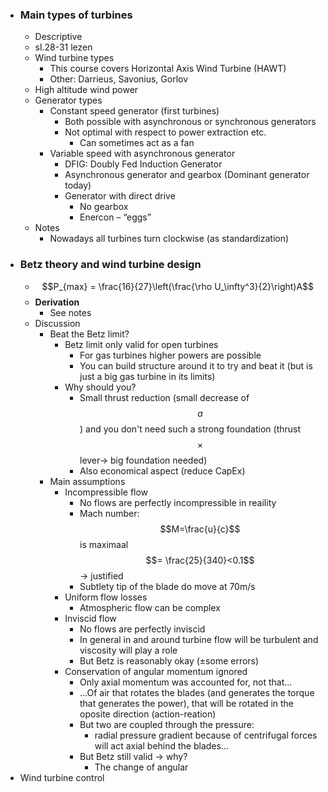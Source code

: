 - ### Main types of turbines
	- Descriptive
	- sl.28-31 lezen
	- Wind turbine types
		- This course covers Horizontal Axis Wind Turbine (HAWT)
		- Other: Darrieus, Savonius, Gorlov
	- High altitude wind power
	- Generator types
		- Constant speed generator (first turbines)
			- Both possible with asynchronous or synchronous generators
			- Not optimal with respect to power extraction etc.
				- Can sometimes act as a fan
		- Variable speed with asynchronous generator
			- DFIG: Doubly Fed Induction Generator
			- Asynchronous generator and gearbox (Dominant generator today)
			- Generator with direct drive
				- No gearbox
				- Enercon – “eggs”
	- Notes
		- Nowadays all turbines turn clockwise (as standardization)
- ### Betz theory and wind turbine design
	- $$P_{max} = \frac{16}{27}\left(\frac{\rho U_\infty^3}{2}\right)A$$
	- **Derivation**
		- See notes
	- Discussion
		- Beat the Betz limit?
			- Betz limit only valid for open turbines
				- For gas turbines higher powers are possible
				- You can build structure around it to try and beat it (but is just a big gas turbine in its limits)
			- Why should you?
				- Small thrust reduction (small decrease of $$a$$) and you don't need such a strong foundation (thrust$$\times$$lever-> big foundation needed)
				- Also economical aspect (reduce CapEx)
		- Main assumptions
			- Incompressible flow
				- No flows are perfectly incompressible in reaility
				- Mach number: $$M=\frac{u}{c}$$ is maximaal $$= \frac{25}{340}<0.1$$ -> justified
				- Subtlety tip of the blade do move at 70m/s
			- Uniform flow losses
				- Atmospheric flow can be complex
			- Inviscid flow
				- No flows are perfectly inviscid
				- In general in and around turbine flow will be turbulent and viscosity will play a role
				- But Betz is reasonably okay (±some errors)
			- Conservation of angular momentum ignored
				- Only axial momentum was accounted for, not that...
				- ...Of air that rotates the blades (and generates the torque that generates the power), that will be rotated in the oposite direction (action-reation)
				- But two are coupled through the pressure:
					- radial pressure gradient because of centrifugal forces will act axial behind the blades...
				- But Betz still valid -> why?
					- The change of angular
- Wind turbine control